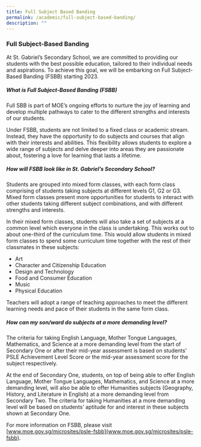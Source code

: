 ```yaml
---
title: Full Subject Based Banding
permalink: /academic/full-subject-based-banding/
description: ""
---
```

### Full Subject-Based Banding
At St. Gabriel’s Secondary School, we are committed to providing our students with the best possible education, tailored to their individual needs and aspirations. To achieve this goal, we will be embarking on Full Subject-Based Banding (FSBB) starting 2023.

##### What is Full Subject-Based Banding (FSBB)

Full SBB is part of MOE’s ongoing efforts to nurture the joy of learning and develop multiple pathways to cater to the different strengths and interests of our students.

Under FSBB, students are not limited to a fixed class or academic stream. Instead, they have the opportunity to do subjects and courses that align with their interests and abilities. This flexibility allows students to explore a wide range of subjects and delve deeper into areas they are passionate about, fostering a love for learning that lasts a lifetime.


##### How will FSBB look like in St. Gabriel’s Secondary School?

Students are grouped into mixed form classes, with each form class comprising of students taking subjects at different levels G1, G2 or G3. Mixed form classes present more opportunities for students to interact with other students taking different subject combinations, and with different strengths and interests.

In their mixed form classes, students will also take a set of subjects at a common level which everyone in the class is undertaking. This works out to about one-third of the curriculum time. This would allow students in mixed form classes to spend some curriculum time together with the rest of their classmates in these subjects:

- Art
- Character and Citizenship Education
- Design and Technology
- Food and Consumer Education
- Music
- Physical Education

Teachers will adopt a range of teaching approaches to meet the different learning needs and pace of their students in the same form class.

##### How can my son/ward do subjects at a more demanding level?

The criteria for taking English Language, Mother Tongue Languages, Mathematics, and Science at a more demanding level from the start of Secondary One or after their mid-year assessment is based on students’ PSLE Achievement Level Score or the mid-year assessment score for the subject respectively.

At the end of Secondary One, students, on top of being able to offer English Language, Mother Tongue Languages, Mathematics, and Science at a more demanding level, will also be able to offer Humanities subjects (Geography, History, and Literature in English) at a more demanding level from Secondary Two. The criteria for taking Humanities at a more demanding level will be based on students’ aptitude for and interest in these subjects shown at Secondary One.

For more information on FSBB, please visit [www.moe.gov.sg/microsites/psle-fsbb](www.moe.gov.sg/microsites/psle-fsbb).
